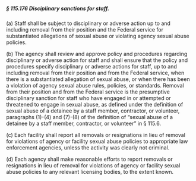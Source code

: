 ##### § 115.176 Disciplinary sanctions for staff. #####

(a) Staff shall be subject to disciplinary or adverse action up to and including removal from their position and the Federal service for substantiated allegations of sexual abuse or violating agency sexual abuse policies.

(b) The agency shall review and approve policy and procedures regarding disciplinary or adverse action for staff and shall ensure that the policy and procedures specify disciplinary or adverse actions for staff, up to and including removal from their position and from the Federal service, when there is a substantiated allegation of sexual abuse, or when there has been a violation of agency sexual abuse rules, policies, or standards. Removal from their position and from the Federal service is the presumptive disciplinary sanction for staff who have engaged in or attempted or threatened to engage in sexual abuse, as defined under the definition of sexual abuse of a detainee by a staff member, contractor, or volunteer, paragraphs (1)-(4) and (7)-(8) of the definition of “sexual abuse of a detainee by a staff member, contractor, or volunteer” in § 115.6.

(c) Each facility shall report all removals or resignations in lieu of removal for violations of agency or facility sexual abuse policies to appropriate law enforcement agencies, unless the activity was clearly not criminal.

(d) Each agency shall make reasonable efforts to report removals or resignations in lieu of removal for violations of agency or facility sexual abuse policies to any relevant licensing bodies, to the extent known.